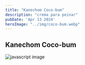 ```yaml
---
title: "Kanechom Coco-bum"
description: "crema para peinar"
pubDate: 'Apr 13 2024'
heroImage: "../img/coco-bum.webp"
---
```


## Kanechom Coco-bum

![javascript image](/img/coco-bum.webp)

